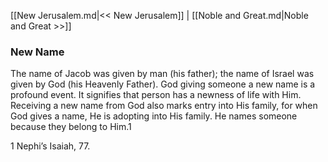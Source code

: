 [[New Jerusalem.md|<< New Jerusalem]]  |  [[Noble and Great.md|Noble and Great >>]]

### New Name
The name of Jacob was given by man (his father); the name of Israel was given by God (his Heavenly Father). God giving someone a new name is a profound event. It signifies that person has a newness of life with Him. Receiving a new name from God also marks entry into His family, for when God gives a name, He is adopting into His family. He names someone because they belong to Him.1



1
Nephi’s Isaiah, 77.